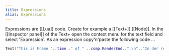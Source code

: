 ```yaml
---
title: Expressions
alias: Expressions
---
```


Expressions are [[Lua]] code. Create for example a [[Text+]] [[Node]]. In the [[Inspector panel]] of the Text+ open the context menu for the text field and select 'Expression'. As an expression copy'n'paste the following code ...
```lua
Text("This is Frame "..time.." of " ..comp.RenderEnd..".\n".."In der realen Welt ist es gerade\n"..os.date("%H Uhr %M und %S Sekunden")..".\nI'm running on\n"..jit.os.." on a "..jit.arch.." architecture.\nMy current font size is \nat about "..string.format("%.2f",self.Size)..".")
````

